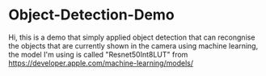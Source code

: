# Object-Detection-Demo
Hi, this is a demo that simply applied object detection that can recongnise the objects that are currently shown in the camera using machine learning, the model I'm using is called "Resnet50Int8LUT" from https://developer.apple.com/machine-learning/models/
